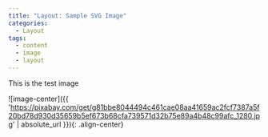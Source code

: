 ```yaml
---
title: "Layout: Sample SVG Image"
categories:
  - Layout
tags:
  - content
  - image
  - layout
---
```

This is the test image

![image-center]({{ 'https://pixabay.com/get/g81bbe8044494c461cae08aa41659ac2fcf7387a5f20bd78d930d35659b5ef673b68cfa739571d32b75e89a4b48c99afc_1280.jpg' | absolute_url }}){: .align-center}

